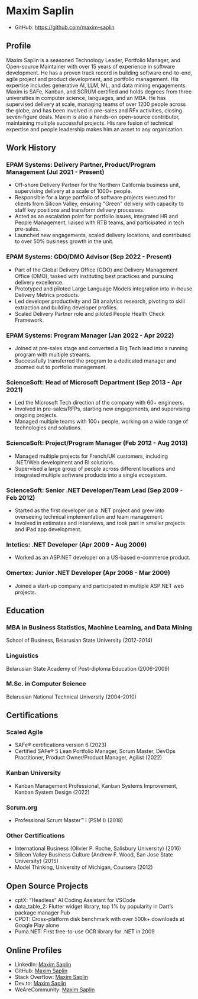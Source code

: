 # Maxim Saplin
- GitHub: https://github.com/maxim-saplin

## Profile
Maxim Saplin is a seasoned Technology Leader, Portfolio Manager, and Open-source Maintainer with over 15 years of experience in software development. He has a proven track record in building software end-to-end, agile project and product development, and portfolio management. His expertise includes generative AI, LLM, ML, and data mining engagements. Maxim is SAFe, Kanban, and SCRUM certified and holds degrees from three universities in computer science, languages, and an MBA. He has supervised delivery at scale, managing teams of over 1200 people across the globe, and has been involved in pre-sales and RFx activities, closing seven-figure deals. Maxim is also a hands-on open-source contributor, maintaining multiple successful projects. His rare fusion of technical expertise and people leadership makes him an asset to any organization.

## Work History

### EPAM Systems: Delivery Partner, Product/Program Management (Jul 2021 - Present)
- Off-shore Delivery Partner for the Northern California business unit, supervising delivery at a scale of 1000+ people.
- Responsible for a large portfolio of software projects executed for clients from Silicon Valley, ensuring "Green" delivery with capacity to staff key positions and transform delivery processes.
- Acted as an escalation point for portfolio issues, integrated HR and People Management, liaised with RTB teams, and participated in tech pre-sales.
- Launched new engagements, scaled delivery locations, and contributed to over 50% business growth in the unit.

### EPAM Systems: GDO/DMO Advisor (Sep 2022 - Present)
- Part of the Global Delivery Office (GDO) and Delivery Management Office (DMO), tasked with instituting best practices and pursuing delivery excellence.
- Prototyped and piloted Large Language Models integration into in-house Delivery Metrics products.
- Led developer productivity and Git analytics research, pivoting to skill extraction and building developer profiles.
- Scaled Delivery Partner role and piloted People Health Check Framework.

### EPAM Systems: Program Manager (Jan 2022 - Apr 2022)
- Joined at pre-sales stage and converted a Big Tech lead into a running program with multiple streams.
- Successfully transferred the program to a dedicated manager and zoomed out to portfolio management.

### ScienceSoft: Head of Microsoft Department (Sep 2013 - Apr 2021)
- Led the Microsoft Tech direction of the company with 60+ engineers.
- Involved in pre-sales/RFPs, starting new engagements, and supervising ongoing projects.
- Managed multiple teams with 100+ people, working on a wide range of technologies and solutions.

### ScienceSoft: Project/Program Manager (Feb 2012 - Aug 2013)
- Managed multiple projects for French/UK customers, including .NET/Web development and BI solutions.
- Supervised a large group of people across different locations and integrated multiple software products into a single ecosystem.

### ScienceSoft: Senior .NET Developer/Team Lead (Sep 2009 - Feb 2012)
- Started as the first developer on a .NET project and grew into overseeing technical implementation and team management.
- Involved in estimates and interviews, and took part in smaller projects and iPad app development.

### Intetics: .NET Developer (Apr 2009 - Aug 2009)
- Worked as an ASP.NET developer on a US-based e-commerce product.

### Omertex: Junior .NET Developer (Apr 2008 - Mar 2009)
- Joined a start-up company and participated in multiple ASP.NET web projects.

## Education

### MBA in Business Statistics, Machine Learning, and Data Mining
School of Business, Belarusian State University (2012-2014)

### Linguistics
Belarusian State Academy of Post-diploma Education (2006-2009)

### M.Sc. in Computer Science
Belarusian National Technical University (2004-2010)

## Certifications

### Scaled Agile
- SAFe® certifications version 6 (2023)
- Certified SAFe® 5 Lean Portfolio Manager, Scrum Master, DevOps Practitioner, Product Owner/Product Manager, Agilist (2022)

### Kanban University
- Kanban Management Professional, Kanban Systems Improvement, Kanban System Design (2022)

### Scrum.org
- Professional Scrum Master™ I (PSM I) (2018)

### Other Certifications
- International Business (Olivier P. Roche, Salisbury University) (2016)
- Silicon Valley Business Culture (Andrew F. Wood, San Jose State University) (2015)
- Model Thinking, University of Michigan, Coursera (2012)

## Open Source Projects
- cptX: “Headless” AI Coding Assistant for VSCode
- data_table_2: Flutter widget library, top 1% by popularity in Dart’s package manager Pub
- CPDT: Cross-platform disk benchmark with over 500k+ downloads at Google Play alone
- Puma.NET: First free-to-use OCR library for .NET in 2009

## Online Profiles
- LinkedIn: [Maxim Saplin](https://www.linkedin.com/in/maxim-saplin/)
- GitHub: [Maxim Saplin](https://github.com/maxim-saplin)
- Stack Overflow: [Maxim Saplin](https://stackoverflow.com/users/440696/maxim-saplin)
- Dev.to: [Maxim Saplin](https://dev.to/maximsaplin)
- WeAreCommunity: [Maxim Saplin](https://wearecommunity.io/users/maxim-saplin)